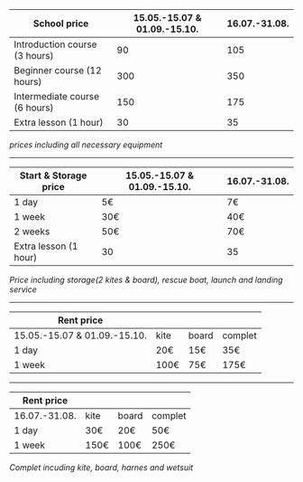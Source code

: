 

|School price                 |15.05.-15.07 & 01.09.-15.10.|16.07.-31.08.|
|-----------------------------|----------------------------|-------------|
|Introduction course (3 hours)|90                          |105          |
|Beginner course (12 hours)   |300                         |350          |
|Intermediate course (6 hours)|150                         |175          |
|Extra lesson (1 hour)        |30                          |35           |

_prices including all necessary equipment_

---

|Start & Storage price        |15.05.-15.07 & 01.09.-15.10.|16.07.-31.08.|
|-----------------------------|----------------------------|-------------|
|1 day                        |5€                          |7€           |
|1 week                       |30€                         |40€          |
|2 weeks                      |50€                         |70€          |
|Extra lesson (1 hour)        |30                          |35           |

_Price including storage(2 kites & board), rescue boat, launch and landing service_

---

|Rent price                   |    |     |        |
|-----------------------------|----|-----|--------|
|15.05.-15.07 & 01.09.-15.10. |kite|board|complet |
|1 day                        |20€ |15€  |35€     |
|1 week                       |100€|75€  |175€    |

---

|Rent price                   |    |     |        |
|-----------------------------|----|-----|--------|
|16.07.-31.08.                |kite|board|complet |
|1 day                        |30€ |20€  |50€     |
|1 week                       |150€|100€ |250€    |

_Complet incuding kite, board, harnes and wetsuit_